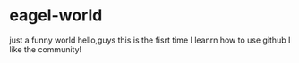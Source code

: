 # eagel-world
just a funny world
hello,guys
this is the fisrt time I leanrn how to use github
I like the community!
